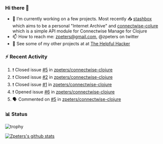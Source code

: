 ### Hi there 👋


- 🔭 I’m currently working on a few projects.  Most recently :inbox_tray: [stashbox](https://github.com/zpeters/stashbox) which aims to be a personal "Internet Archive" and [connectwise-colure](https://github.com/zpeters/connectwise-clojure) which is a simple API module for Connectwise Manage for Clojure
- 📫 How to reach me: zpeters@gmail.com, @zpeters on twitter
- 👋 See some of my other projects at at [The Helpful Hacker](https://thehelpfulhacker.net)

### :zap: Recent Activity

<!--START_SECTION:activity-->
1. ❗️ Closed issue [#5](https://github.com/zpeters/connectwise-clojure/issues/5) in [zpeters/connectwise-clojure](https://github.com/zpeters/connectwise-clojure)
2. ❗️ Closed issue [#2](https://github.com/zpeters/connectwise-clojure/issues/2) in [zpeters/connectwise-clojure](https://github.com/zpeters/connectwise-clojure)
3. ❗️ Closed issue [#1](https://github.com/zpeters/connectwise-clojure/issues/1) in [zpeters/connectwise-clojure](https://github.com/zpeters/connectwise-clojure)
4. ❗️ Opened issue [#6](https://github.com/zpeters/connectwise-clojure/issues/6) in [zpeters/connectwise-clojure](https://github.com/zpeters/connectwise-clojure)
5. 🗣 Commented on [#5](https://github.com/zpeters/connectwise-clojure/issues/5) in [zpeters/connectwise-clojure](https://github.com/zpeters/connectwise-clojure)
<!--END_SECTION:activity-->

### :bar_chart: Status

![trophy](https://github-profile-trophy.vercel.app/?username=zpeters)

[![Zpeters's github stats](https://github-readme-stats.vercel.app/api?username=zpeters)](https://github.com/zpeters/github-readme-stats&show_icons=true)

